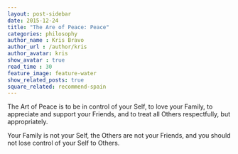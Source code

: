 ```yaml
---
layout: post-sidebar
date: 2015-12-24
title: "The Are of Peace: Peace"
categories: philosophy
author_name : Kris Bravo
author_url : /author/kris
author_avatar: kris
show_avatar : true
read_time : 30
feature_image: feature-water
show_related_posts: true
square_related: recommend-spain
---
```


The Art of Peace is to be in control of your Self, to love your Family, to appreciate and support your Friends, and to treat all Others respectfully, but appropriately.

Your Family is not your Self, the Others are not your Friends, and you should not lose control of your Self to Others.

